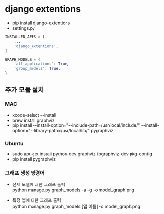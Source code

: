 # django extentions

- pip install django-extentions
- settings.py
```python
INSTALLED_APPS = [
    ...
    'django_extentions',
]

GRAPH_MODELS = {
    'all_applications': True,
    'group_models': True,
}
```
## 추가 모듈 설치
### MAC
- xcode-select --install
- brew install graphviz
- pip install --install-option="--include-path=/usr/local/include/" --install-option="--library-path=/usr/local/lib/" pygraphviz

### Ubuntu
- sudo apt-get install python-dev graphviz libgraphviz-dev pkg-config
- pip install pygraphviz

### 그래프 생성 명령어
- 전체 모델에 대한 그래프 출력<br>
python manage.py graph_models -a -g -o model_graph.png

- 특정 앱에 대한 그래프 출력<br>
python manage.py graph_models [앱 이름] -o model_graph.png
